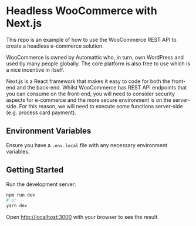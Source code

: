 # Headless WooCommerce with Next.js

This repo is an example of how to use the WooCommerce REST API to create a headless e-commerce solution.

WooCommerce is owned by Automattic who, in turn, own WordPress and used by many people globally. The core platform is also free to use which is a nice incentive in itself.

Next.js is a React framework that makes it easy to code for both the front-end and the back-end. Whilst WooCommerce has REST API endpoints that you can consume on the front-end, you will need to consider security aspects for e-commerce and the more secure environment is on the server-side. For this reason, we will need to execute some functions server-side (e.g. process card payment).

## Environment Variables

Ensure you have a `.env.local` file with any necessary environment variables.

## Getting Started

Run the development server:

```bash
npm run dev
# or
yarn dev
```

Open [http://localhost:3000](http://localhost:3000) with your browser to see the result.
